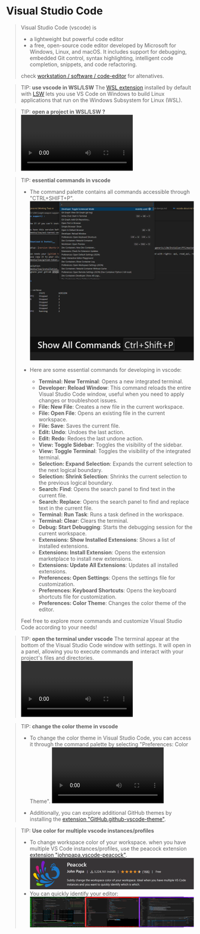 # Visual Studio Code

> Visual Studio Code (vscode) is
>
> - a lightweight but powerful code editor
> - a free, open-source code editor developed by Microsoft for Windows, Linux, and macOS. It includes support for debugging, embedded Git control, syntax highlighting, intelligent code completion, snippets, and code refactoring.
>
> check [workstation / software / code-editor](./environment/softwares.md/#code-editor) for altenatives.


> TIP: __use vscode in WSL/LSW__
> The [WSL extension](https://marketplace.visualstudio.com/items?itemName=ms-vscode-remote.remote-wsl) installed by default with [LSW](../environment/lsw.md) lets you use VS Code on Windows to build Linux applications that run on the Windows Subsystem for Linux (WSL).

> TIP: __open a project in WSL/LSW ?__ ![type:video](./media/vscode/videos/devcontainer.mp4)

> TIP: __essential commands in vscode__
>
> - The command palette contains all commands accessible through "CTRL+SHIFT+P".
>   ![type:image](./media/vscode/images/features/vscode-palette.png)
>
> - Here are some essential commands for developing in vscode:
>   - __Terminal: New Terminal__: Opens a new integrated terminal.
>   - __Developer: Reload Window__: This command reloads the entire Visual Studio Code window, useful when you need to apply changes or troubleshoot issues.
>   - __File: New File__: Creates a new file in the current workspace.
>   - __File: Open File__: Opens an existing file in the current workspace.
>   - __File: Save__: Saves the current file.
>   - __Edit: Undo__: Undoes the last action.
>   - __Edit: Redo__: Redoes the last undone action.
>   - __View: Toggle Sidebar__: Toggles the visibility of the sidebar.
>   - __View: Toggle Terminal__: Toggles the visibility of the integrated terminal.
>   - __Selection: Expand Selection__: Expands the current selection to the next logical boundary.
>   - __Selection: Shrink Selection__: Shrinks the current selection to the previous logical boundary.
>   - __Search: Find__: Opens the search panel to find text in the current file.
>   - __Search: Replace__: Opens the search panel to find and replace text in the current file.
>   - __Terminal: Run Task__: Runs a task defined in the workspace.
>   - __Terminal: Clear__: Clears the terminal.
>   - __Debug: Start Debugging__: Starts the debugging session for the current workspace.
>   - __Extensions: Show Installed Extensions__: Shows a list of installed extensions.
>   - __Extensions: Install Extension__: Opens the extension marketplace to install new extensions.
>   - __Extensions: Update All Extensions__: Updates all installed extensions.
>   - __Preferences: Open Settings__: Opens the settings file for customization.
>   - __Preferences: Keyboard Shortcuts__: Opens the keyboard shortcuts file for customization.
>   - __Preferences: Color Theme__: Changes the color theme of the editor.
>
> Feel free to explore more commands and customize Visual Studio Code according to your needs!

> TIP: __open the terminal under vscode__
> The terminal appear at the bottom of the Visual Studio Code window with settings. It will open in a panel, allowing you to execute commands and interact with your project's files and directories.
> ![type:video](./media/vscode/videos/vscode-terminal.mp4)


> TIP: __change the color theme in vscode__
> - To change the color theme in Visual Studio Code, you can access it through the command palette by selecting "Preferences: Color Theme".
> ![type:video](./media/vscode/videos/vscode-themes.mp4)
>
> - Additionally, you can explore additional GitHub themes by installing the [extension "GitHub.github-vscode-theme"](https://marketplace.visualstudio.com/items?itemName=GitHub.github-vscode-theme).


> TIP: __Use color for multiple vscode instances/profiles__
> - To change workspace color of your workspace. when you have multiple VS Code instances/profiles, use the peacock extension [extension "johnpapa.vscode-peacock"](https://marketplace.visualstudio.com/items?itemName=johnpapa.vscode-peacock).
> ![type:image](./media/vscode/images/extensions/peacock.png)
> - You can quickly identify your editor:
> ![type:image](./media/vscode/images/features/vscode-peacock.png)
